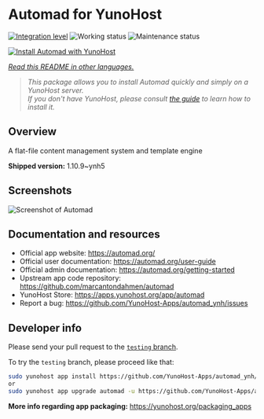 <!--
N.B.: This README was automatically generated by <https://github.com/YunoHost/apps/tree/master/tools/readme_generator>
It shall NOT be edited by hand.
-->

# Automad for YunoHost

[![Integration level](https://dash.yunohost.org/integration/automad.svg)](https://ci-apps.yunohost.org/ci/apps/automad/) ![Working status](https://ci-apps.yunohost.org/ci/badges/automad.status.svg) ![Maintenance status](https://ci-apps.yunohost.org/ci/badges/automad.maintain.svg)

[![Install Automad with YunoHost](https://install-app.yunohost.org/install-with-yunohost.svg)](https://install-app.yunohost.org/?app=automad)

*[Read this README in other languages.](./ALL_README.md)*

> *This package allows you to install Automad quickly and simply on a YunoHost server.*  
> *If you don't have YunoHost, please consult [the guide](https://yunohost.org/install) to learn how to install it.*

## Overview

A flat-file content management system and template engine

**Shipped version:** 1.10.9~ynh5

## Screenshots

![Screenshot of Automad](./doc/screenshots/readme.png)

## Documentation and resources

- Official app website: <https://automad.org/>
- Official user documentation: <https://automad.org/user-guide>
- Official admin documentation: <https://automad.org/getting-started>
- Upstream app code repository: <https://github.com/marcantondahmen/automad>
- YunoHost Store: <https://apps.yunohost.org/app/automad>
- Report a bug: <https://github.com/YunoHost-Apps/automad_ynh/issues>

## Developer info

Please send your pull request to the [`testing` branch](https://github.com/YunoHost-Apps/automad_ynh/tree/testing).

To try the `testing` branch, please proceed like that:

```bash
sudo yunohost app install https://github.com/YunoHost-Apps/automad_ynh/tree/testing --debug
or
sudo yunohost app upgrade automad -u https://github.com/YunoHost-Apps/automad_ynh/tree/testing --debug
```

**More info regarding app packaging:** <https://yunohost.org/packaging_apps>

